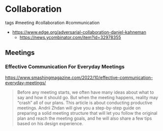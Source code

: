 # Collaboration

tags #meeting #collaboration #communication


* https://www.edge.org/adversarial-collaboration-daniel-kahneman
  * https://news.ycombinator.com/item?id=32978355

## Meetings

### Effective Communication For Everyday Meetings

https://www.smashingmagazine.com/2022/10/effective-communication-everyday-meetings/

>Before any meeting starts, we often have many ideas about what to say and how it should go. But when the meeting happens, reality may “crash” all of our plans. This article is about conducting productive meetings. Andrii Zhdan will give you a step-by-step guide on preparing a solid meeting structure that will let you follow the original plan and reach the meeting goals, and he will also share a few tips based on his design experience.

